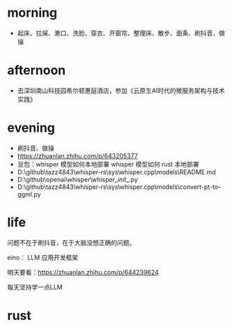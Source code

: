 # morning
* 起床、拉屎、漱口、洗脸、穿衣、开窗帘、整理床、散步、面条、刷抖音、做操
# afternoon
* 去深圳南山科技园希尔顿惠庭酒店，参加《云原生AI时代的微服务架构与技术实践》
# evening
* 刷抖音、做操
* https://zhuanlan.zhihu.com/p/643205377
* 豆包：whisper 模型如何本地部署
        whisper 模型如何 rust 本地部署
* D:\github\tazz4843\whisper-rs\sys\whisper.cpp\models\README.md
* D:\github\openai\whisper\whisper\__init__.py
* D:\github\tazz4843\whisper-rs\sys\whisper.cpp\models\convert-pt-to-ggml.py

# life
问题不在于刷抖音，在于大脑没想正确的问题。

eino： LLM 应用开发框架

明天要看：https://zhuanlan.zhihu.com/p/644239624

每天坚持学一点LLM

# rust
